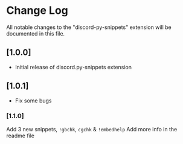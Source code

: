 # Change Log

All notable changes to the "discord-py-snippets" extension will be documented in this file.

## [1.0.0]

- Initial release of discord.py-snippets extension

## [1.0.1]

- Fix some bugs

### [1.1.0]

Add 3 new snippets, `!gbchk`, `cgchk` & `!embedhelp`
Add more info in the readme file
